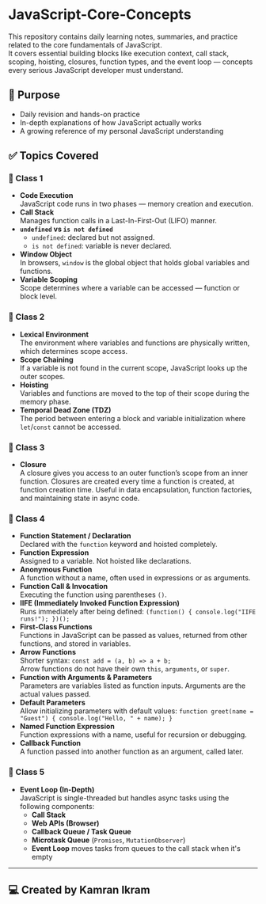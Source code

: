 # JavaScript-Core-Concepts

This repository contains daily learning notes, summaries, and practice related to the core fundamentals of JavaScript.  
It covers essential building blocks like execution context, call stack, scoping, hoisting, closures, function types, and the event loop — concepts every serious JavaScript developer must understand.

## 🎯 Purpose
- Daily revision and hands-on practice  
- In-depth explanations of how JavaScript actually works  
- A growing reference of my personal JavaScript understanding  

## ✅ Topics Covered

### 📘 Class 1
- **Code Execution**  
  JavaScript code runs in two phases — memory creation and execution.  
- **Call Stack**  
  Manages function calls in a Last-In-First-Out (LIFO) manner.  
- **`undefined` vs `is not defined`**  
  - `undefined`: declared but not assigned.  
  - `is not defined`: variable is never declared.  
- **Window Object**  
  In browsers, `window` is the global object that holds global variables and functions.  
- **Variable Scoping**  
  Scope determines where a variable can be accessed — function or block level.  

### 📘 Class 2
- **Lexical Environment**  
  The environment where variables and functions are physically written, which determines scope access.  
- **Scope Chaining**  
  If a variable is not found in the current scope, JavaScript looks up the outer scopes.  
- **Hoisting**  
  Variables and functions are moved to the top of their scope during the memory phase.  
- **Temporal Dead Zone (TDZ)**  
  The period between entering a block and variable initialization where `let`/`const` cannot be accessed.

### 📘 Class 3
- **Closure**  
  A closure gives you access to an outer function’s scope from an inner function. Closures are created every time a function is created, at function creation time. Useful in data encapsulation, function factories, and maintaining state in async code.

### 📘 Class 4
- **Function Statement / Declaration**  
  Declared with the `function` keyword and hoisted completely.  
- **Function Expression**  
  Assigned to a variable. Not hoisted like declarations.  
- **Anonymous Function**  
  A function without a name, often used in expressions or as arguments.  
- **Function Call & Invocation**  
  Executing the function using parentheses `()`.  
- **IIFE (Immediately Invoked Function Expression)**  
  Runs immediately after being defined: `(function() { console.log("IIFE runs!"); })();`  
- **First-Class Functions**  
  Functions in JavaScript can be passed as values, returned from other functions, and stored in variables.  
- **Arrow Functions**  
  Shorter syntax: `const add = (a, b) => a + b;`  
  Arrow functions do not have their own `this`, `arguments`, or `super`.  
- **Function with Arguments & Parameters**  
  Parameters are variables listed as function inputs. Arguments are the actual values passed.  
- **Default Parameters**  
  Allow initializing parameters with default values: `function greet(name = "Guest") { console.log("Hello, " + name); }`  
- **Named Function Expression**  
  Function expressions with a name, useful for recursion or debugging.  
- **Callback Function**  
  A function passed into another function as an argument, called later.

### 📘 Class 5
- **Event Loop (In-Depth)**  
  JavaScript is single-threaded but handles async tasks using the following components:  
  - **Call Stack**  
  - **Web APIs (Browser)**  
  - **Callback Queue / Task Queue**  
  - **Microtask Queue** (`Promises`, `MutationObserver`)  
  - **Event Loop** moves tasks from queues to the call stack when it's empty  

---

## 💻 Created by Kamran Ikram
